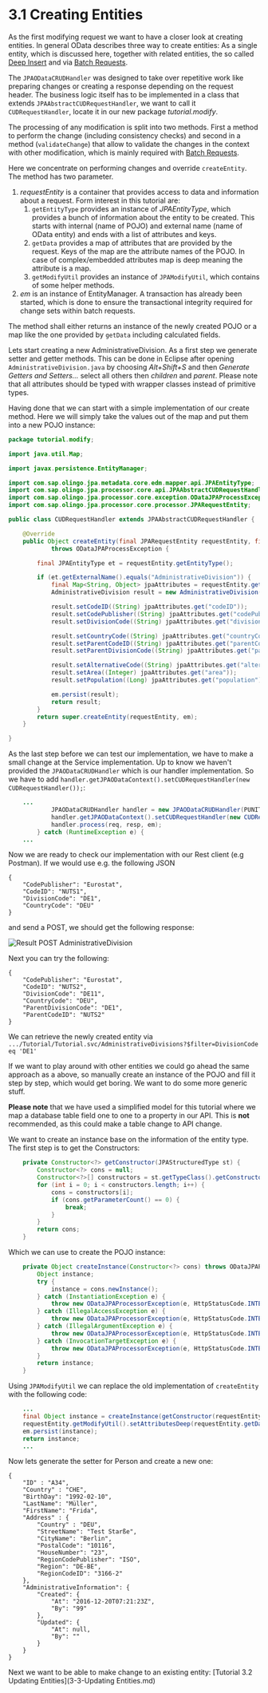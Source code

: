 # 3.1 Creating Entities
As the first modifying request we want to have a closer look at creating entities. In general OData describes three way to create entities: As a single entity, which is discussed here, together with related entities, the so called [Deep Insert](3-5-DeepInsert.md) and via [Batch Requests](3-6-BatchRequests.md).

The `JPAODataCRUDHandler` was designed to take over repetitive work like preparing changes or creating a response depending on the request header. The business logic itself has to be implemented in a class that extends `JPAAbstractCUDRequestHandler`, we want to call it `CUDRequestHandler`, locate it in our new package _tutorial.modify_.

The processing of any modification is split into two methods. First a method to perform the change (including consistency checks) and second in a method (`validateChange`) that allow to validate the changes in the context with other modification, which is mainly required with [Batch Requests](3-6-BatchRequests.md).

Here we concentrate on performing changes and override `createEntity`. The method has two parameter.
1. _requestEntity_ is a container that provides access to data and information about a request. Form interest in this tutorial are:
	1. `getEntityType` provides an instance of _JPAEntityType_, which provides a bunch of information about the entity to be created. This starts with internal (name of POJO) and external name (name of OData entity) and ends with a list of attributes and keys.
	2.  `getData` provides a map of attributes that are provided by the request. Keys of the map are the attribute names of the POJO. In case of complex/embedded attributes map is deep meaning the attribute is a map.
	3. `getModifyUtil` provides an instance of `JPAModifyUtil`, which contains of some helper methods.
2. _em_ is an instance of EntityManager. A transaction has already been started, which is done to ensure the transactional integrity required for change sets within batch requests.

The method shall either returns an instance of the newly created POJO or a map like the one provided by `getData` including calculated fields.

Lets start creating a new AdministrativeDivision. As a first step we generate setter and getter methods. This can be done in Eclipse after opening `AdministrativeDivision.java` by choosing _Alt+Shift+S_ and then _Generate Getters and Setters..._ select all others then _children_ and _parent_. Please note that all attributes should be typed with wrapper classes instead of primitive types.

Having done that we can start with a simple implementation of our create method. Here we will simply take the values out of the map and put them into a new POJO instance:

```Java
package tutorial.modify;

import java.util.Map;

import javax.persistence.EntityManager;

import com.sap.olingo.jpa.metadata.core.edm.mapper.api.JPAEntityType;
import com.sap.olingo.jpa.processor.core.api.JPAAbstractCUDRequestHandler;
import com.sap.olingo.jpa.processor.core.exception.ODataJPAProcessException;
import com.sap.olingo.jpa.processor.core.processor.JPARequestEntity;

public class CUDRequestHandler extends JPAAbstractCUDRequestHandler {

	@Override
	public Object createEntity(final JPARequestEntity requestEntity, final EntityManager em)
			throws ODataJPAProcessException {

		final JPAEntityType et = requestEntity.getEntityType();

		if (et.getExternalName().equals("AdministrativeDivision")) {
			final Map<String, Object> jpaAttributes = requestEntity.getData();
			AdministrativeDivision result = new AdministrativeDivision();

			result.setCodeID((String) jpaAttributes.get("codeID"));
			result.setCodePublisher((String) jpaAttributes.get("codePublisher"));
			result.setDivisionCode((String) jpaAttributes.get("divisionCode"));

			result.setCountryCode((String) jpaAttributes.get("countryCode"));
			result.setParentCodeID((String) jpaAttributes.get("parentCodeID"));
			result.setParentDivisionCode((String) jpaAttributes.get("parentDivisionCode"));

			result.setAlternativeCode((String) jpaAttributes.get("alternativeCode"));
			result.setArea((Integer) jpaAttributes.get("area"));
			result.setPopulation((Long) jpaAttributes.get("population"));

			em.persist(result);
			return result;
		}
		return super.createEntity(requestEntity, em);
	}

}
```
As the last step before we can test our implementation, we have to make a small change at the Service implementation. Up to know we haven't provided the `JPAODataCRUDHandler` which is our handler implementation. So we have to add `handler.getJPAODataContext().setCUDRequestHandler(new CUDRequestHandler());`:

```Java
	...
			JPAODataCRUDHandler handler = new JPAODataCRUDHandler(PUNIT_NAME);
			handler.getJPAODataContext().setCUDRequestHandler(new CUDRequestHandler());
			handler.process(req, resp, em);
		} catch (RuntimeException e) {
	...
```

Now we are ready to check our implementation with our Rest client (e.g Postman). If we would use e.g. the following JSON

    {
        "CodePublisher": "Eurostat",
        "CodeID": "NUTS1",
        "DivisionCode": "DE1",
        "CountryCode": "DEU"
    }

and send a POST, we should get the following response:

![Result POST AdministrativeDivision](Images/CreateAdminDiv.png)

Next you can try the following:

    {
        "CodePublisher": "Eurostat",
        "CodeID": "NUTS2",
        "DivisionCode": "DE11",
        "CountryCode": "DEU",
        "ParentDivisionCode": "DE1",
        "ParentCodeID": "NUTS2"
    }
We can retrieve the newly created entity via `.../Tutorial/Tutorial.svc/AdministrativeDivisions?$filter=DivisionCode eq 'DE1'`

If we want to play around with other entities we could go ahead the same approach as a above, so manually create an instance of the POJO and fill it step by step, which would get boring. We want to do some more generic stuff.

__Please note__ that we have used a simplified model for this tutorial where we map a database table field one to one to a property in our API. This is __not__ recommended, as this could make a table change to API change.

We want to create an instance base on the information of the entity type. The first step is to get the Constructors:

```Java
	private Constructor<?> getConstructor(JPAStructuredType st) {
		Constructor<?> cons = null;
		Constructor<?>[] constructors = st.getTypeClass().getConstructors();
		for (int i = 0; i < constructors.length; i++) {
			cons = constructors[i];
			if (cons.getParameterCount() == 0) {
				break;
			}
		}
		return cons;
	}
```
Which we can use to create the POJO instance:
```Java
	private Object createInstance(Constructor<?> cons) throws ODataJPAProcessorException {
		Object instance;
		try {
			instance = cons.newInstance();
		} catch (InstantiationException e) {
			throw new ODataJPAProcessorException(e, HttpStatusCode.INTERNAL_SERVER_ERROR);
		} catch (IllegalAccessException e) {
			throw new ODataJPAProcessorException(e, HttpStatusCode.INTERNAL_SERVER_ERROR);
		} catch (IllegalArgumentException e) {
			throw new ODataJPAProcessorException(e, HttpStatusCode.INTERNAL_SERVER_ERROR);
		} catch (InvocationTargetException e) {
			throw new ODataJPAProcessorException(e, HttpStatusCode.INTERNAL_SERVER_ERROR);
		}
		return instance;
	}
```
Using `JPAModifyUtil` we can replace the old implementation of `createEntity` with the following code:
```Java
	...
	final Object instance = createInstance(getConstructor(requestEntity.getEntityType()));
	requestEntity.getModifyUtil().setAttributesDeep(requestEntity.getData(), instance);
	em.persist(instance);
	return instance;
	...
```
Now lets generate the setter for Person and create a new one:

    {
        "ID" : "A34",
        "Country" : "CHE",
        "BirthDay": "1992-02-10",
        "LastName": "Müller",
        "FirstName": "Frida",
        "Address" : {
            "Country" : "DEU",
            "StreetName": "Test Starße",
            "CityName": "Berlin",
            "PostalCode": "10116",
            "HouseNumber": "23",
            "RegionCodePublisher": "ISO",
            "Region": "DE-BE",
            "RegionCodeID": "3166-2"
        },
        "AdministrativeInformation": {
            "Created": {
                "At": "2016-12-20T07:21:23Z",
                "By": "99"
            },
            "Updated": {
                "At": null,
                "By": ""
            }
        }
    }

Next we want to be able to make change to an existing entity: [Tutorial 3.2 Updating Entities](3-3-Updating Entities.md)
